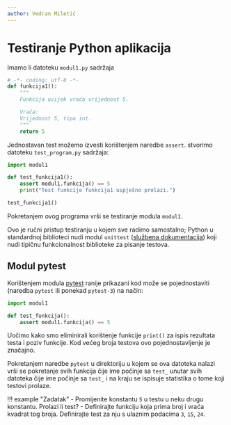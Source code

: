 ```yaml
---
author: Vedran Miletić
---
```


# Testiranje Python aplikacija

Imamo li datoteku `modul1.py` sadržaja

``` python
# -*- coding: utf-8 -*-
def funkcija1():
    """
    Funkcija uvijek vraća vrijednost 5.

    Vraća:
    Vrijednost 5, tipa int.
    """
    return 5
```

Jednostavan test možemo izvesti korištenjem naredbe `assert`. stvorimo datoteku `test_program.py` sadržaja:

``` python
import modul1

def test_funkcija1():
    assert modul1.funkcija() == 5
    print("Test funkcije funkcija1 uspješno prolazi.")

test_funkcija1()
```

Pokretanjem ovog programa vrši se testiranje modula `modul1`.

Ovo je ručni pristup testiranju u kojem sve radimo samostalno; Python u standardnoj biblioteci nudi modul `unittest` ([službena dokumentacija](https://docs.python.org/3/library/unittest.html)) koji nudi tipičnu funkcionalnost biblioteke za pisanje testova.

## Modul pytest

Korištenjem modula [pytest](https://www.pytest.org/) ranije prikazani kod može se pojednostaviti (naredba `pytest` ili ponekad `pytest-3`) na način:

``` python
import modul1

def test_funkcija():
    assert modul1.funkcija() == 5
```

Uočimo kako smo eliminirali korištenje funkcije `print()` za ispis rezultata testa i poziv funkcije. Kod većeg broja testova ovo pojednostavljenje je značajno.

Pokretanjem naredbe `pytest` u direktoriju u kojem se ova datoteka nalazi vrši se pokretanje svih funkcija čije ime počinje sa `test_` unutar svih datoteka čije ime počinje sa `test_` i na kraju se ispisuje statistika o tome koji testovi prolaze.

!!! example "Zadatak"
    - Promijenite konstantu `5` u testu u neku drugu konstantu. Prolazi li test?
    - Definirajte funkciju koja prima broj i vraća kvadrat tog broja. Definirajte test za nju s ulaznim podacima `3`, `15`, `24`.
